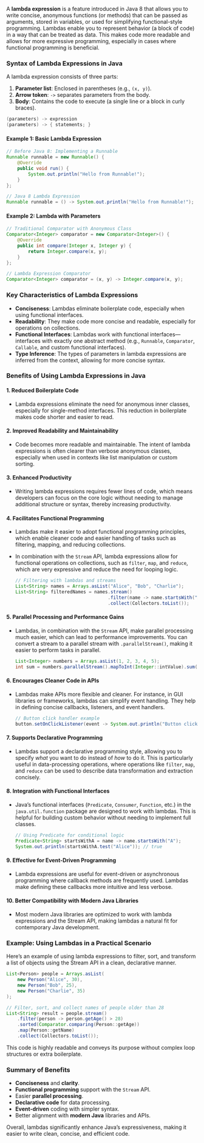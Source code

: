 A **lambda expression** is a feature introduced in Java 8 that allows you to write concise, anonymous functions (or methods) that can be passed as arguments, stored in variables, or used for simplifying functional-style programming. Lambdas enable you to represent behavior (a block of code) in a way that can be treated as data. This makes code more readable and allows for more expressive programming, especially in cases where functional programming is beneficial.

### Syntax of Lambda Expressions in Java
A lambda expression consists of three parts:
1. **Parameter list**: Enclosed in parentheses (e.g., `(x, y)`).
2. **Arrow token**: `->` separates parameters from the body.
3. **Body**: Contains the code to execute (a single line or a block in curly braces).

```java
(parameters) -> expression
(parameters) -> { statements; }
```

#### Example 1: Basic Lambda Expression
```java
// Before Java 8: Implementing a Runnable
Runnable runnable = new Runnable() {
    @Override
    public void run() {
        System.out.println("Hello from Runnable!");
    }
};

// Java 8 Lambda Expression
Runnable runnable = () -> System.out.println("Hello from Runnable!");
```

#### Example 2: Lambda with Parameters
```java
// Traditional Comparator with Anonymous Class
Comparator<Integer> comparator = new Comparator<Integer>() {
    @Override
    public int compare(Integer x, Integer y) {
        return Integer.compare(x, y);
    }
};

// Lambda Expression Comparator
Comparator<Integer> comparator = (x, y) -> Integer.compare(x, y);
```

### Key Characteristics of Lambda Expressions
- **Conciseness**: Lambdas eliminate boilerplate code, especially when using functional interfaces.
- **Readability**: They make code more concise and readable, especially for operations on collections.
- **Functional Interfaces**: Lambdas work with functional interfaces—interfaces with exactly one abstract method (e.g., `Runnable`, `Comparator`, `Callable`, and custom functional interfaces).
- **Type Inference**: The types of parameters in lambda expressions are inferred from the context, allowing for more concise syntax.

### Benefits of Using Lambda Expressions in Java

#### 1. **Reduced Boilerplate Code**
- Lambda expressions eliminate the need for anonymous inner classes, especially for single-method interfaces. This reduction in boilerplate makes code shorter and easier to read.

#### 2. **Improved Readability and Maintainability**
- Code becomes more readable and maintainable. The intent of lambda expressions is often clearer than verbose anonymous classes, especially when used in contexts like list manipulation or custom sorting.

#### 3. **Enhanced Productivity**
- Writing lambda expressions requires fewer lines of code, which means developers can focus on the core logic without needing to manage additional structure or syntax, thereby increasing productivity.

#### 4. **Facilitates Functional Programming**
- Lambdas make it easier to adopt functional programming principles, which enable cleaner code and easier handling of tasks such as filtering, mapping, and reducing collections.
- In combination with the `Stream` API, lambda expressions allow for functional operations on collections, such as `filter`, `map`, and `reduce`, which are very expressive and reduce the need for looping logic.

   ```java
   // Filtering with lambdas and streams
   List<String> names = Arrays.asList("Alice", "Bob", "Charlie");
   List<String> filteredNames = names.stream()
                                     .filter(name -> name.startsWith("A"))
                                     .collect(Collectors.toList());
   ```

#### 5. **Parallel Processing and Performance Gains**
- Lambdas, in combination with the `Stream` API, make parallel processing much easier, which can lead to performance improvements. You can convert a stream to a parallel stream with `.parallelStream()`, making it easier to perform tasks in parallel.

   ```java
   List<Integer> numbers = Arrays.asList(1, 2, 3, 4, 5);
   int sum = numbers.parallelStream().mapToInt(Integer::intValue).sum();
   ```

#### 6. **Encourages Cleaner Code in APIs**
- Lambdas make APIs more flexible and cleaner. For instance, in GUI libraries or frameworks, lambdas can simplify event handling. They help in defining concise callbacks, listeners, and event handlers.

   ```java
   // Button click handler example
   button.setOnClickListener(event -> System.out.println("Button clicked!"));
   ```

#### 7. **Supports Declarative Programming**
- Lambdas support a declarative programming style, allowing you to specify *what* you want to do instead of *how* to do it. This is particularly useful in data-processing operations, where operations like `filter`, `map`, and `reduce` can be used to describe data transformation and extraction concisely.

#### 8. **Integration with Functional Interfaces**
- Java’s functional interfaces (`Predicate`, `Consumer`, `Function`, etc.) in the `java.util.function` package are designed to work with lambdas. This is helpful for building custom behavior without needing to implement full classes.

   ```java
   // Using Predicate for conditional logic
   Predicate<String> startsWithA = name -> name.startsWith("A");
   System.out.println(startsWithA.test("Alice")); // true
   ```

#### 9. **Effective for Event-Driven Programming**
- Lambda expressions are useful for event-driven or asynchronous programming where callback methods are frequently used. Lambdas make defining these callbacks more intuitive and less verbose.

#### 10. **Better Compatibility with Modern Java Libraries**
- Most modern Java libraries are optimized to work with lambda expressions and the Stream API, making lambdas a natural fit for contemporary Java development.

### Example: Using Lambdas in a Practical Scenario
Here’s an example of using lambda expressions to filter, sort, and transform a list of objects using the Stream API in a clean, declarative manner.

```java
List<Person> people = Arrays.asList(
    new Person("Alice", 30),
    new Person("Bob", 25),
    new Person("Charlie", 35)
);

// Filter, sort, and collect names of people older than 28
List<String> result = people.stream()
    .filter(person -> person.getAge() > 28)
    .sorted(Comparator.comparing(Person::getAge))
    .map(Person::getName)
    .collect(Collectors.toList());
```

This code is highly readable and conveys its purpose without complex loop structures or extra boilerplate.

### Summary of Benefits
- **Conciseness** and **clarity**.
- **Functional programming** support with the `Stream` API.
- Easier **parallel processing**.
- **Declarative code** for data processing.
- **Event-driven** coding with simpler syntax.
- Better alignment with **modern Java** libraries and APIs.

Overall, lambdas significantly enhance Java’s expressiveness, making it easier to write clean, concise, and efficient code.